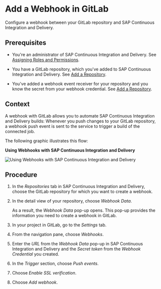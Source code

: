 <!-- loioe452155b949042baacab18db17295546 -->

# Add a Webhook in GitLab

Configure a webhook between your GitLab repository and SAP Continuous Integration and Delivery.



<a name="loioe452155b949042baacab18db17295546__prereq_xzc_ygr_qpb"/>

## Prerequisites

-   You're an administrator of SAP Continuous Integration and Delivery. See [Assigning Roles and Permissions](assigning-roles-and-permissions-c679ebd.md).

-   You have a GitLab repository, which you've added to SAP Continuous Integration and Delivery. See [Add a Repository](add-a-repository-fc55872.md).

-   You've added a webhook event receiver for your repository and you know the secret from your webhook credential. See [Add a Repository](add-a-repository-fc55872.md).




<a name="loioe452155b949042baacab18db17295546__context_zmm_grr_qpb"/>

## Context

A webhook with GitLab allows you to automate SAP Continuous Integration and Delivery builds: Whenever you push changes to your GitLab repository, a webhook push event is sent to the service to trigger a build of the connected job.

The following graphic illustrates this flow:

  
  
**Using Webhooks with SAP Continuous Integration and Delivery**

![Using Webhooks with SAP Continuous Integration and Delivery](images/Webhooks_e0bceaa.png "Using Webhooks with SAP Continuous Integration and
                            Delivery")



<a name="loioe452155b949042baacab18db17295546__steps_bgk_4rr_qpb"/>

## Procedure

1.  In the *Repositories* tab in SAP Continuous Integration and Delivery, choose the GitLab repository for which you want to create a webhook.

2.  In the detail view of your repository, choose *Webhook Data*.

    As a result, the *Webhook Data* pop-up opens. This pop-up provides the information you need to create a webhook in GitLab.

3.  In your project in GitLab, go to the *Settings* tab.

4.  From the navigation pane, choose *Webhooks*.

5.  Enter the *URL* from the *Webhook Data* pop-up in SAP Continuous Integration and Delivery and the *Secret token* from the *Webhook Credential* you created.

6.  In the *Trigger* section, choose *Push events*.

7.  Choose *Enable SSL verification*.

8.  Choose *Add webhook*.


